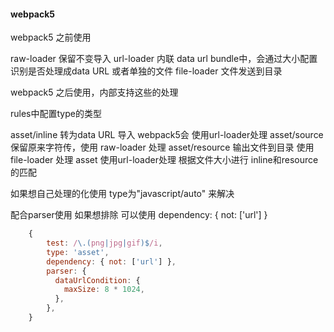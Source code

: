 #### webpack5

webpack5 之前使用

raw-loader 保留不变导入
url-loader 内联 data url bundle中，会通过大小配置识别是否处理成data URL 或者单独的文件
file-loader 文件发送到目录

webpack5 之后使用，内部支持这些的处理

rules中配置type的类型

asset/inline   转为data URL 导入 webpack5会 使用url-loader处理
asset/source   保留原来字符传，使用 raw-loader 处理
asset/resource  输出文件到目录 使用file-loader 处理
asset 使用url-loader处理 根据文件大小进行 inline和resource的匹配

如果想自己处理的化使用
type为"javascript/auto" 来解决

配合parser使用
如果想排除 可以使用
dependency: { not: ['url'] }



```JavaScript
    {
        test: /\.(png|jpg|gif)$/i,
        type: 'asset',
        dependency: { not: ['url'] },
        parser: {
          dataUrlCondition: {
            maxSize: 8 * 1024,
          },
        },
    }
```

